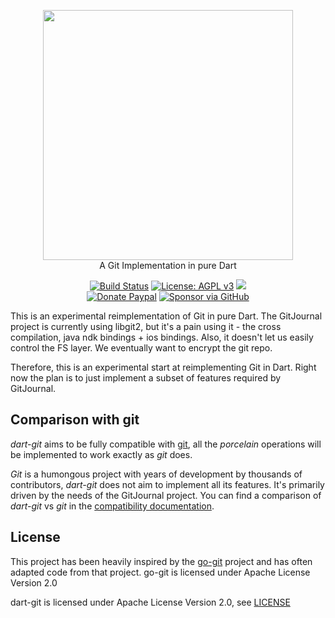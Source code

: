 <p align="center">
  <img width="400" width="auto" src="https://raw.githubusercontent.com/GitJournal/dart_git/master/assets/logo.png">
  <br/>A Git Implementation in pure Dart
</p>

<p align="center">
  <a href="https://github.com/GitJournal/dart_git/actions"><img alt="Build Status" src="https://github.com/GitJournal/dart_git/workflows/Dart%20CI/badge.svg"/></a>
  <a href="https://www.apache.org/licenses/LICENSE-2.0.html"><img alt="License: AGPL v3" src="https://img.shields.io/badge/License-Apache%20v2-blue.svg"></a>
  <a href="https://codecov.io/gh/GitJournal/dart-git">
    <img src="https://codecov.io/gh/GitJournal/dart-git/branch/master/graph/badge.svg?token=3FS2Q7DJIG"/>
  </a>

  </br>
  <a href="http://paypal.me/visheshhanda"><img alt="Donate Paypal" src="https://img.shields.io/badge/Donate-Paypal-%231999de"></a>
  <a href="https://github.com/sponsors/vHanda"><img alt="Sponsor via GitHub" src="https://img.shields.io/badge/Sponsor-Github-%235a353"></a>
</p>


This is an experimental reimplementation of Git in pure Dart. The GitJournal project is currently using libgit2, but it's a pain using it - the cross compilation, java ndk bindings + ios bindings. Also, it doesn't let us easily control the FS layer. We eventually want to encrypt the git repo.

Therefore, this is an experimental start at reimplementing Git in Dart. Right now the plan is to just implement a subset of features required by GitJournal.


## Comparison with git

*dart-git* aims to be fully compatible with [git](https://github.com/git/git), all the *porcelain* operations will be implemented to work exactly as *git* does.

*Git* is a humongous project with years of development by thousands of contributors, *dart-git* does not aim to implement all its features. It's primarily driven by the needs of the GitJournal project. You can find a comparison of *dart-git* vs *git* in the [compatibility documentation](COMPATIBILITY.md).


## License

This project has been heavily inspired by the [go-git](https://github.com/go-git/go-git/) project and has often adapted code from that project. go-git is licensed under Apache License Version 2.0

dart-git is licensed under Apache License Version 2.0, see [LICENSE](LICENSE)
